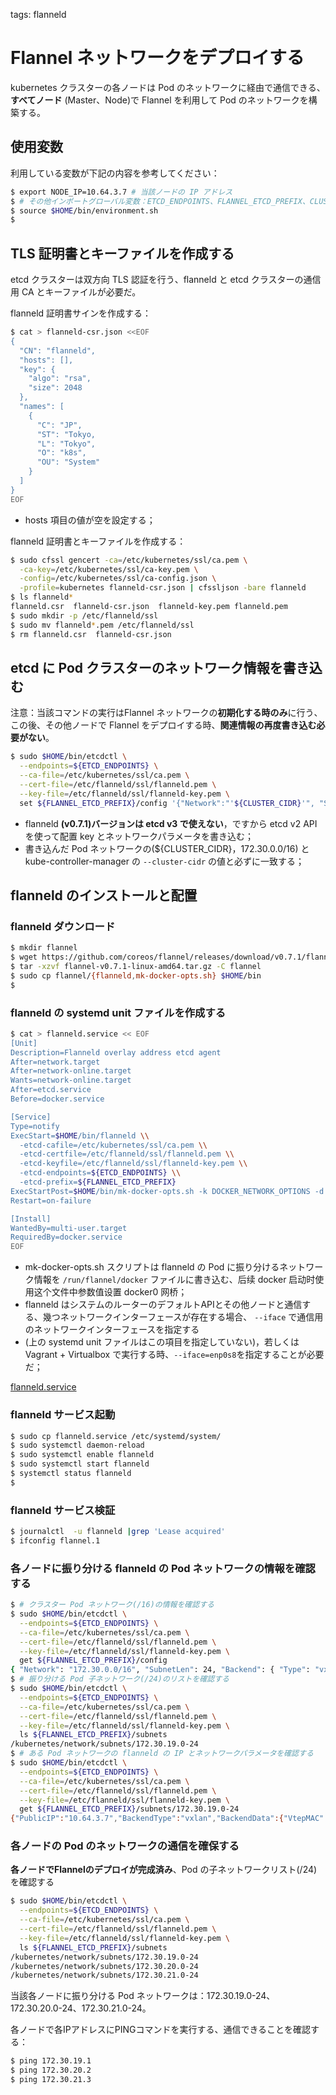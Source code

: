 <!-- toc -->

tags: flanneld

# Flannel ネットワークをデプロイする

kubernetes クラスターの各ノードは Pod のネットワークに経由で通信できる、**すべてノード** (Master、Node)で Flannel を利用して Pod のネットワークを構築する。

## 使用変数

利用している変数が下記の内容を参考してください：

``` bash
$ export NODE_IP=10.64.3.7 # 当該ノードの IP アドレス
$ # その他インポートグローバル変数：ETCD_ENDPOINTS、FLANNEL_ETCD_PREFIX、CLUSTER_CIDR
$ source $HOME/bin/environment.sh
$
```

## TLS 証明書とキーファイルを作成する

etcd クラスターは双方向 TLS 認証を行う、flanneld と etcd クラスターの通信用 CA とキーファイルが必要だ。

flanneld 証明書サインを作成する：

``` bash
$ cat > flanneld-csr.json <<EOF
{
  "CN": "flanneld",
  "hosts": [],
  "key": {
    "algo": "rsa",
    "size": 2048
  },
  "names": [
    {
      "C": "JP",
      "ST": "Tokyo,
      "L": "Tokyo",
      "O": "k8s",
      "OU": "System"
    }
  ]
}
EOF
```

+ hosts 項目の値が空を設定する；

flanneld 証明書とキーファイルを作成する：

``` bash
$ sudo cfssl gencert -ca=/etc/kubernetes/ssl/ca.pem \
  -ca-key=/etc/kubernetes/ssl/ca-key.pem \
  -config=/etc/kubernetes/ssl/ca-config.json \
  -profile=kubernetes flanneld-csr.json | cfssljson -bare flanneld
$ ls flanneld*
flanneld.csr  flanneld-csr.json  flanneld-key.pem flanneld.pem
$ sudo mkdir -p /etc/flanneld/ssl
$ sudo mv flanneld*.pem /etc/flanneld/ssl
$ rm flanneld.csr  flanneld-csr.json
```

## etcd に Pod クラスターのネットワーク情報を書き込む

注意：当該コマンドの実行はFlannel ネットワークの**初期化する時のみ**に行う、この後、その他ノードで Flannel をデプロイする時、**関連情報の再度書き込む必要がない**。

``` bash
$ sudo $HOME/bin/etcdctl \
  --endpoints=${ETCD_ENDPOINTS} \
  --ca-file=/etc/kubernetes/ssl/ca.pem \
  --cert-file=/etc/flanneld/ssl/flanneld.pem \
  --key-file=/etc/flanneld/ssl/flanneld-key.pem \
  set ${FLANNEL_ETCD_PREFIX}/config '{"Network":"'${CLUSTER_CIDR}'", "SubnetLen": 24, "Backend": {"Type": "vxlan"}}'
```

+ flanneld **(v0.7.1)バージョンは etcd v3 で使えない**，ですから etcd v2 API を使って配置 key とネットワークパラメータを書き込む；
+ 書き込んだ Pod ネットワークの(${CLUSTER_CIDR}，172.30.0.0/16) と kube-controller-manager の `--cluster-cidr` の値と必ずに一致する；

## flanneld のインストールと配置

### flanneld ダウンロード

``` bash
$ mkdir flannel
$ wget https://github.com/coreos/flannel/releases/download/v0.7.1/flannel-v0.7.1-linux-amd64.tar.gz
$ tar -xzvf flannel-v0.7.1-linux-amd64.tar.gz -C flannel
$ sudo cp flannel/{flanneld,mk-docker-opts.sh} $HOME/bin
$
```

### flanneld の systemd unit ファイルを作成する

``` bash
$ cat > flanneld.service << EOF
[Unit]
Description=Flanneld overlay address etcd agent
After=network.target
After=network-online.target
Wants=network-online.target
After=etcd.service
Before=docker.service

[Service]
Type=notify
ExecStart=$HOME/bin/flanneld \\
  -etcd-cafile=/etc/kubernetes/ssl/ca.pem \\
  -etcd-certfile=/etc/flanneld/ssl/flanneld.pem \\
  -etcd-keyfile=/etc/flanneld/ssl/flanneld-key.pem \\
  -etcd-endpoints=${ETCD_ENDPOINTS} \\
  -etcd-prefix=${FLANNEL_ETCD_PREFIX}
ExecStartPost=$HOME/bin/mk-docker-opts.sh -k DOCKER_NETWORK_OPTIONS -d /run/flannel/docker
Restart=on-failure

[Install]
WantedBy=multi-user.target
RequiredBy=docker.service
EOF
```

+ mk-docker-opts.sh スクリプトは flanneld の Pod に振り分けるネットワーク情報を `/run/flannel/docker` ファイルに書き込む、后续 docker 启动时使用这个文件中参数值设置 docker0 网桥；
+ flanneld はシステムのルーターのデフォルトAPIとその他ノードと通信する、幾つネットワークインターフェースが存在する場合、 `--iface` で通信用のネットワークインターフェースを指定する
+ (上の systemd unit ファイルはこの項目を指定していない)，若しくは Vagrant + Virtualbox で実行する時、`--iface=enp0s8`を指定することが必要だ；

 [flanneld.service](https://github.com/it2911/deploy_kubernetes_cluster/blob/master/systemd/flanneld.service)

### flanneld サービス起動

``` bash
$ sudo cp flanneld.service /etc/systemd/system/
$ sudo systemctl daemon-reload
$ sudo systemctl enable flanneld
$ sudo systemctl start flanneld
$ systemctl status flanneld
$
```

### flanneld サービス検証

``` bash
$ journalctl  -u flanneld |grep 'Lease acquired'
$ ifconfig flannel.1
```

### 各ノードに振り分ける flanneld の Pod ネットワークの情報を確認する

``` bash
$ # クラスター Pod ネットワーク(/16)の情報を確認する
$ sudo $HOME/bin/etcdctl \
  --endpoints=${ETCD_ENDPOINTS} \
  --ca-file=/etc/kubernetes/ssl/ca.pem \
  --cert-file=/etc/flanneld/ssl/flanneld.pem \
  --key-file=/etc/flanneld/ssl/flanneld-key.pem \
  get ${FLANNEL_ETCD_PREFIX}/config
{ "Network": "172.30.0.0/16", "SubnetLen": 24, "Backend": { "Type": "vxlan" } }
$ # 振り分ける Pod 子ネットワーク(/24)のリストを確認する
$ sudo $HOME/bin/etcdctl \
  --endpoints=${ETCD_ENDPOINTS} \
  --ca-file=/etc/kubernetes/ssl/ca.pem \
  --cert-file=/etc/flanneld/ssl/flanneld.pem \
  --key-file=/etc/flanneld/ssl/flanneld-key.pem \
  ls ${FLANNEL_ETCD_PREFIX}/subnets
/kubernetes/network/subnets/172.30.19.0-24
$ # ある Pod ネットワークの flanneld の IP とネットワークパラメータを確認する
$ sudo $HOME/bin/etcdctl \
  --endpoints=${ETCD_ENDPOINTS} \
  --ca-file=/etc/kubernetes/ssl/ca.pem \
  --cert-file=/etc/flanneld/ssl/flanneld.pem \
  --key-file=/etc/flanneld/ssl/flanneld-key.pem \
  get ${FLANNEL_ETCD_PREFIX}/subnets/172.30.19.0-24
{"PublicIP":"10.64.3.7","BackendType":"vxlan","BackendData":{"VtepMAC":"d6:51:2e:80:5c:69"}}
```

### 各ノードの Pod のネットワークの通信を確保する

**各ノードでFlannelのデプロイが完成済み**、Pod の子ネットワークリスト(/24)を確認する

``` bash
$ sudo $HOME/bin/etcdctl \
  --endpoints=${ETCD_ENDPOINTS} \
  --ca-file=/etc/kubernetes/ssl/ca.pem \
  --cert-file=/etc/flanneld/ssl/flanneld.pem \
  --key-file=/etc/flanneld/ssl/flanneld-key.pem \
  ls ${FLANNEL_ETCD_PREFIX}/subnets
/kubernetes/network/subnets/172.30.19.0-24
/kubernetes/network/subnets/172.30.20.0-24
/kubernetes/network/subnets/172.30.21.0-24
```

当該各ノードに振り分ける Pod ネットワークは：172.30.19.0-24、172.30.20.0-24、172.30.21.0-24。

各ノードで各IPアドレスにPINGコマンドを実行する、通信できることを確認する：

``` bash
$ ping 172.30.19.1
$ ping 172.30.20.2
$ ping 172.30.21.3
```
